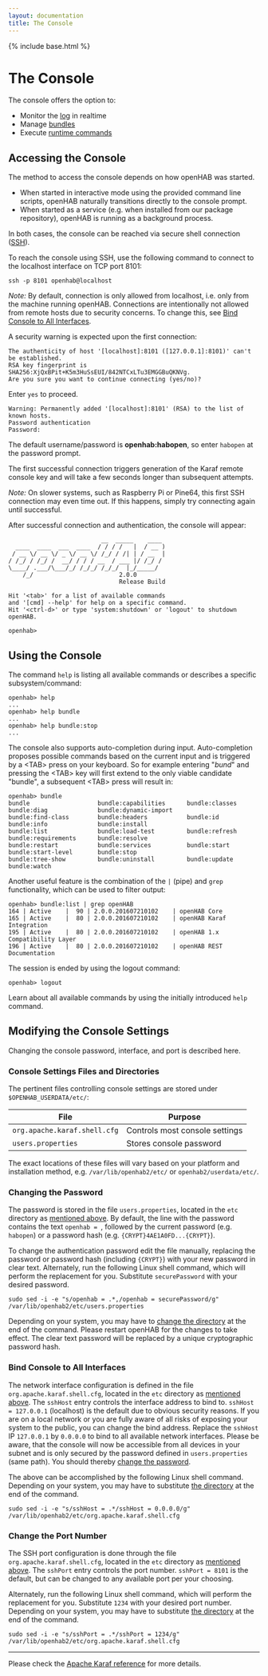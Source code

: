 ```yaml
---
layout: documentation
title: The Console
---
```


{% include base.html %}

# The Console

The console offers the option to:

* Monitor the [log](logging.html#karaf-console) in realtime
* Manage [bundles](bundles.html)
* Execute [runtime commands](runtime.html)

## Accessing the Console

The method to access the console depends on how openHAB was started.

* When started in interactive mode using the provided command line scripts, openHAB naturally transitions directly to the console prompt.
* When started as a service (e.g. when installed from our package repository), openHAB is running as a background process.

In both cases, the console can be reached via secure shell connection ([SSH](https://en.wikipedia.org/wiki/Secure_Shell)).

To reach the console using SSH, use the following command to connect to the localhost interface on TCP port 8101:

```shell
ssh -p 8101 openhab@localhost
```

*Note:* By default, connection is only allowed from localhost, i.e. only from the machine running openHAB.
Connections are intentionally not allowed from remote hosts due to security concerns.
To change this, see [Bind Console to All Interfaces](#bind-console-to-all-interfaces).

A security warning is expected upon the first connection:

```text
The authenticity of host '[localhost]:8101 ([127.0.0.1]:8101)' can't be established.
RSA key fingerprint is SHA256:XjQxBPit+K5m3HuSsEUI/842NTCxLTu3EMGGBuQKNVg.
Are you sure you want to continue connecting (yes/no)?
```

Enter `yes` to proceed.

```text
Warning: Permanently added '[localhost]:8101' (RSA) to the list of known hosts.
Password authentication
Password:
```

The default username/password is **openhab:habopen**, so enter `habopen` at the password prompt.

The first successful connection triggers generation of the Karaf remote console key and will take a few seconds longer than subsequent attempts.

*Note:* On slower systems, such as Raspberry Pi or Pine64, this first SSH connection may even time out.
If this happens, simply try connecting again until successful.

After successful connection and authentication, the console will appear:

```text
                          __  _____    ____
  ____  ____  ___  ____  / / / /   |  / __ )
 / __ \/ __ \/ _ \/ __ \/ /_/ / /| | / __  |
/ /_/ / /_/ /  __/ / / / __  / ___ |/ /_/ /
\____/ .___/\___/_/ /_/_/ /_/_/  |_/_____/
    /_/                        2.0.0
                               Release Build

Hit '<tab>' for a list of available commands
and '[cmd] --help' for help on a specific command.
Hit '<ctrl-d>' or type 'system:shutdown' or 'logout' to shutdown openHAB.

openhab>
```

## Using the Console

The command `help` is listing all available commands or describes a specific subsystem/command:

```text
openhab> help
...
openhab> help bundle
...
openhab> help bundle:stop
...
```

The console also supports auto-completion during input.
Auto-completion proposes possible commands based on the current input and is triggered by a &lt;TAB&gt; press on your keyboard.
So for example entering "*bund*" and pressing the &lt;TAB&gt; key will first extend to the only viable candidate "bundle", a subsequent &lt;TAB&gt; press will result in:

```text
openhab> bundle
bundle                   bundle:capabilities      bundle:classes           bundle:diag              bundle:dynamic-import
bundle:find-class        bundle:headers           bundle:id                bundle:info              bundle:install
bundle:list              bundle:load-test         bundle:refresh           bundle:requirements      bundle:resolve
bundle:restart           bundle:services          bundle:start             bundle:start-level       bundle:stop
bundle:tree-show         bundle:uninstall         bundle:update            bundle:watch
```

Another useful feature is the combination of the `|` (pipe) and `grep` functionality, which can be used to filter output:

```text
openhab> bundle:list | grep openHAB
164 | Active    |  90 | 2.0.0.201607210102    | openHAB Core
165 | Active    |  80 | 2.0.0.201607210102    | openHAB Karaf Integration
195 | Active    |  80 | 2.0.0.201607210102    | openHAB 1.x Compatibility Layer
196 | Active    |  80 | 2.0.0.201607210102    | openHAB REST Documentation
```

The session is ended by using the logout command:

```text
openhab> logout
```

Learn about all available commands by using the initially introduced `help` command.

## Modifying the Console Settings

Changing the console password, interface, and port is described here.

### Console Settings Files and Directories

The pertinent files controlling console settings are stored under `$OPENHAB_USERDATA/etc/`:

| File                         | Purpose                        |
|------------------------------|--------------------------------|
| `org.apache.karaf.shell.cfg` | Controls most console settings |
| `users.properties`           | Stores console password        |

The exact locations of these files will vary based on your platform and installation method, e.g. `/var/lib/openhab2/etc/` or `openhab2/userdata/etc/`.

### Changing the Password

The password is stored in the file `users.properties`, located in the `etc` directory as [mentioned above](#console-settings-files-and-directories).
By default, the line with the password contains the text `openhab = `, followed by the current password (e.g. `habopen`) or a password hash (e.g. `{CRYPT}4AE1A0FD...{CRYPT}`).

To change the authentication password edit the file manually, replacing the password or password hash (including `{CRYPT}`) with your new password in clear text.
Alternately, run the following Linux shell command, which will perform the replacement for you.
Substitute `securePassword` with your desired password.

```shell
sudo sed -i -e "s/openhab = .*,/openhab = securePassword/g" /var/lib/openhab2/etc/users.properties
```

Depending on your system, you may have to [change the directory](#console-settings-files-and-directories) at the end of the command.
Please restart openHAB for the changes to take effect. The clear text password will be replaced by a unique cryptographic password hash.

### Bind Console to All Interfaces

The network interface configuration is defined in the file `org.apache.karaf.shell.cfg`, located in the `etc` directory as [mentioned above](#console-settings-files-and-directories).
The `sshHost` entry controls the interface address to bind to.
`sshHost = 127.0.0.1` (localhost) is the default due to obvious security reasons.
If you are on a local network or you are fully aware of all risks of exposing your system to the public, you can change the bind address.
Replace the `sshHost` IP `127.0.0.1` by `0.0.0.0` to bind to all available network interfaces.
Please be aware, that the console will now be accessible from all devices in your subnet and is only secured by the password defined in `users.properties` (same path).
You should thereby [change the password](#changing-the-password).

The above can be accomplished by the following Linux shell command.
Depending on your system, you may have to substitute [the directory](#console-settings-files-and-directories) at the end of the command.

```shell
sudo sed -i -e "s/sshHost = .*/sshHost = 0.0.0.0/g" /var/lib/openhab2/etc/org.apache.karaf.shell.cfg
```

### Change the Port Number

The SSH port configuration is done through the file `org.apache.karaf.shell.cfg`, located in the `etc` directory as [mentioned above](#console-settings-files-and-directories).
The `sshPort` entry controls the port number.
`sshPort = 8101` is the default, but can be changed to any available port per your choosing.

Alternately, run the following Linux shell command, which will perform the replacement for you.
Substitute `1234` with your desired port number.
Depending on your system, you may have to substitute [the directory](#console-settings-files-and-directories) at the end of the command.

```shell
sudo sed -i -e "s/sshPort = .*/sshPort = 1234/g" /var/lib/openhab2/etc/org.apache.karaf.shell.cfg
```

----

Please check the [Apache Karaf reference](http://karaf.apache.org/manual/latest/) for more details.
